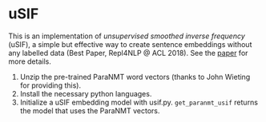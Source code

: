 # uSIF 

This is an implementation of *unsupervised smoothed inverse frequency* (uSIF), a simple but effective way to create sentence embeddings without any labelled data (Best Paper, Repl4NLP @ ACL 2018). See the [paper](http://aclweb.org/anthology/W18-3012) for more details.

1. Unzip the pre-trained ParaNMT word vectors (thanks to John Wieting for providing this).
1. Install the necessary python languages.
1. Initialize a uSIF embedding model with usif.py. `get_paranmt_usif` returns the model that uses the ParaNMT vectors.
